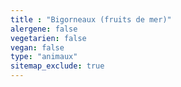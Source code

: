 ```yaml
---
title : "Bigorneaux (fruits de mer)"
alergene: false
vegetarien: false
vegan: false
type: "animaux"
sitemap_exclude: true
--- 
```

